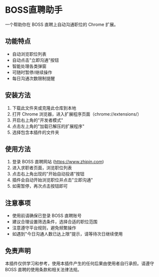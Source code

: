 # BOSS直聘助手

一个帮助你在 BOSS 直聘上自动沟通职位的 Chrome 扩展。

## 功能特点

- 自动浏览职位列表
- 自动点击"立即沟通"按钮
- 智能处理各类弹窗
- 可随时暂停/继续操作
- 每日沟通次数限制提醒

## 安装方法

1. 下载此文件夹或克隆此仓库到本地
2. 打开 Chrome 浏览器，进入扩展程序页面（chrome://extensions/）
3. 开启右上角的"开发者模式"
4. 点击左上角的"加载已解压的扩展程序"
5. 选择包含本插件的文件夹

## 使用方法

1. 登录 BOSS 直聘网站 (https://www.zhipin.com)
2. 进入求职者页面，浏览职位列表
3. 点击右上角出现的"开始自动投递"按钮
4. 插件会自动开始浏览职位并点击"立即沟通"
5. 如需暂停，再次点击按钮即可

## 注意事项

- 使用前请确保已登录 BOSS 直聘账号
- 建议合理设置筛选条件，选择合适的职位范围
- 注意遵守平台规则，避免频繁操作
- 如遇到"今日沟通人数已达上限"提示，请等待次日继续使用

## 免责声明

本插件仅供学习和参考，使用本插件产生的任何后果由使用者自行承担。请遵守 BOSS 直聘的使用条款和相关法律法规。 
